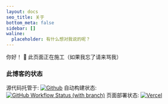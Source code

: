 ```yaml
---
layout: docs
seo_title: 关于
bottom_meta: false
sidebar: []
waline:
  placeholder: 有什么想对我说的呢？
---
```

你好！
:construction: 此页面正在施工（如果我忘了请来骂我）

### 此博客的状态
源代码托管于: [![Github](https://img.shields.io/badge/Github-Source--Code-brightgreen?logo=github&style=for-the-badge)](https://github.com/66Leo66/blog.6leo6.com)
自动构建状态: [![GitHub Workflow Status (with branch)](https://img.shields.io/github/actions/workflow/status/66Leo66/blog.6leo6.com/production.yml?branch=main&style=for-the-badge)](https://github.com/66Leo66/blog.6leo6.com/actions)
页面部署状态: [![Vercel](https://therealsujitk-vercel-badge.vercel.app/?app=blog.6leo6.com&style=for-the-badge)](https://blog.6leo6.com)
